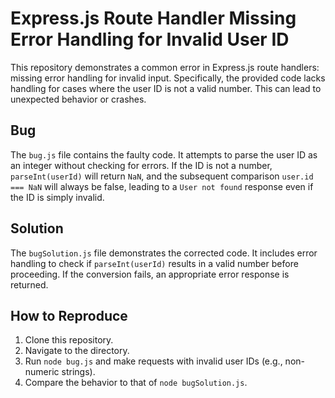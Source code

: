 # Express.js Route Handler Missing Error Handling for Invalid User ID

This repository demonstrates a common error in Express.js route handlers:  missing error handling for invalid input. Specifically, the provided code lacks handling for cases where the user ID is not a valid number. This can lead to unexpected behavior or crashes.

## Bug

The `bug.js` file contains the faulty code.  It attempts to parse the user ID as an integer without checking for errors. If the ID is not a number, `parseInt(userId)` will return `NaN`, and the subsequent comparison `user.id === NaN` will always be false, leading to a `User not found` response even if the ID is simply invalid.

## Solution

The `bugSolution.js` file demonstrates the corrected code.  It includes error handling to check if `parseInt(userId)` results in a valid number before proceeding. If the conversion fails, an appropriate error response is returned.

## How to Reproduce

1. Clone this repository.
2. Navigate to the directory.
3. Run `node bug.js` and make requests with invalid user IDs (e.g., non-numeric strings).
4. Compare the behavior to that of `node bugSolution.js`.
